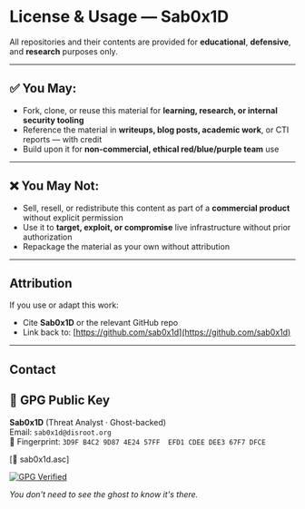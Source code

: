 # License & Usage — Sab0x1D

All repositories and their contents are provided for **educational**, **defensive**, and **research** purposes only.

---

## ✅ You May:
- Fork, clone, or reuse this material for **learning, research, or internal security tooling**
- Reference the material in **writeups, blog posts, academic work**, or CTI reports — with credit
- Build upon it for **non-commercial, ethical red/blue/purple team** use

---

## ❌ You May Not:
- Sell, resell, or redistribute this content as part of a **commercial product** without explicit permission
- Use it to **target, exploit, or compromise** live infrastructure without prior authorization
- Repackage the material as your own without attribution

---

## Attribution
If you use or adapt this work:
- Cite **Sab0x1D** or the relevant GitHub repo
- Link back to: [https://github.com/sab0x1d](https://github.com/sab0x1d)

---

## Contact
## 🔐 GPG Public Key

**Sab0x1D** (Threat Analyst · Ghost-backed)  
Email: `sab0x1d@disroot.org`  
🔑 Fingerprint: `3D9F B4C2 9D87 4E24 57FF  EFD1 CDEE DEE3 67F7 DFCE`  

[📎 sab0x1d.asc] 

[![GPG Verified](https://img.shields.io/badge/GPG-Verified-00b050?logo=gnuprivacyguard&logoColor=white)](https://github.com/Sab0x1D/00.Sab0x1d/blob/main/sab0x1d.asc)

_You don't need to see the ghost to know it's there._

